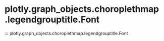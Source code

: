 # plotly.graph_objects.choroplethmap.legendgrouptitle.Font

::: plotly.graph_objects.choroplethmap.legendgrouptitle.Font
